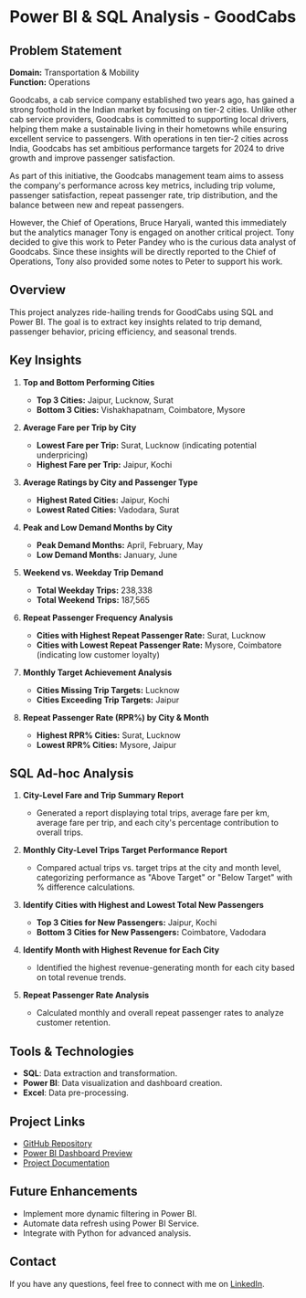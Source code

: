 # Power BI & SQL Analysis - GoodCabs

## Problem Statement

**Domain:** Transportation & Mobility\
**Function:** Operations

Goodcabs, a cab service company established two years ago, has gained a strong foothold in the Indian market by focusing on tier-2 cities. Unlike other cab service providers, Goodcabs is committed to supporting local drivers, helping them make a sustainable living in their hometowns while ensuring excellent service to passengers. With operations in ten tier-2 cities across India, Goodcabs has set ambitious performance targets for 2024 to drive growth and improve passenger satisfaction.

As part of this initiative, the Goodcabs management team aims to assess the company's performance across key metrics, including trip volume, passenger satisfaction, repeat passenger rate, trip distribution, and the balance between new and repeat passengers.

However, the Chief of Operations, Bruce Haryali, wanted this immediately but the analytics manager Tony is engaged on another critical project. Tony decided to give this work to Peter Pandey who is the curious data analyst of Goodcabs. Since these insights will be directly reported to the Chief of Operations, Tony also provided some notes to Peter to support his work.

## Overview

This project analyzes ride-hailing trends for GoodCabs using SQL and Power BI. The goal is to extract key insights related to trip demand, passenger behavior, pricing efficiency, and seasonal trends.

## Key Insights

1. **Top and Bottom Performing Cities**

   - **Top 3 Cities:** Jaipur, Lucknow, Surat
   - **Bottom 3 Cities:** Vishakhapatnam, Coimbatore, Mysore

2. **Average Fare per Trip by City**

   - **Lowest Fare per Trip:** Surat, Lucknow (indicating potential underpricing)
   - **Highest Fare per Trip:** Jaipur, Kochi

3. **Average Ratings by City and Passenger Type**

   - **Highest Rated Cities:** Jaipur, Kochi
   - **Lowest Rated Cities:** Vadodara, Surat

4. **Peak and Low Demand Months by City**

   - **Peak Demand Months:** April, February, May
   - **Low Demand Months:** January, June

5. **Weekend vs. Weekday Trip Demand**

   - **Total Weekday Trips:** 238,338
   - **Total Weekend Trips:** 187,565

6. **Repeat Passenger Frequency Analysis**

   - **Cities with Highest Repeat Passenger Rate:** Surat, Lucknow
   - **Cities with Lowest Repeat Passenger Rate:** Mysore, Coimbatore (indicating low customer loyalty)

7. **Monthly Target Achievement Analysis**

   - **Cities Missing Trip Targets:** Lucknow&#x20;
   - **Cities Exceeding Trip Targets:** Jaipur

8. **Repeat Passenger Rate (RPR%) by City & Month**

   - **Highest RPR% Cities:** Surat, Lucknow
   - **Lowest RPR% Cities:** Mysore, Jaipur

## SQL Ad-hoc Analysis

1. **City-Level Fare and Trip Summary Report**

   - Generated a report displaying total trips, average fare per km, average fare per trip, and each city's percentage contribution to overall trips.

2. **Monthly City-Level Trips Target Performance Report**

   - Compared actual trips vs. target trips at the city and month level, categorizing performance as "Above Target" or "Below Target" with % difference calculations.

3. **Identify Cities with Highest and Lowest Total New Passengers**

   - **Top 3 Cities for New Passengers:** Jaipur, Kochi
   - **Bottom 3 Cities for New Passengers:** Coimbatore, Vadodara

4. **Identify Month with Highest Revenue for Each City**

   - Identified the highest revenue-generating month for each city based on total revenue trends.

5. **Repeat Passenger Rate Analysis**

   - Calculated monthly and overall repeat passenger rates to analyze customer retention.

## Tools & Technologies

- **SQL**: Data extraction and transformation.
- **Power BI**: Data visualization and dashboard creation.
- **Excel**: Data pre-processing.

## Project Links

- [GitHub Repository](https://github.com/your-username/PowerBI-SQL-Analysis-GoodCabs)
- [Power BI Dashboard Preview](https://app.powerbi.com/view?r=eyJrIjoiZTYyMzY1MGEtMTNjNS00MjYxLTg1MDgtMDUyMzdlNWNjOTRhIiwidCI6ImM2ZTU0OWIzLTVmNDUtNDAzMi1hYWU5LWQ0MjQ0ZGM1YjJjNCJ9)
- [Project Documentation](your-documentation-link)

## Future Enhancements

- Implement more dynamic filtering in Power BI.
- Automate data refresh using Power BI Service.
- Integrate with Python for advanced analysis.

## Contact

If you have any questions, feel free to connect with me on [LinkedIn](your-linkedin-profile-url).

